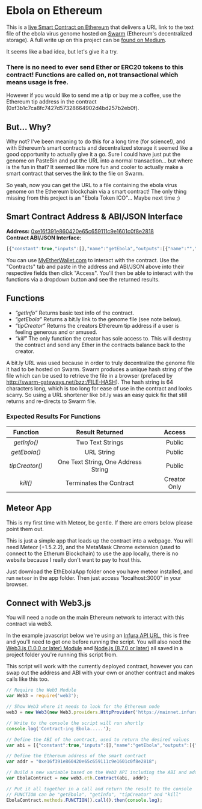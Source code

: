 # Ebola on Ethereum
This is a [live Smart Contract on Ethereum](https://etherscan.io/address/0xe16f391e860420e65c659111c9e1601c0f8e2818) that delivers a URL link to the text file of the ebola virus genome hosted on [Swarm](http://swarm-gateways.net/bzz:/theswarm.eth/) (Ethereum's decentralized storage). A full write up on this project can be [found on Medium]().

It seems like a bad idea, but let's give it a try.

### There is no need to ever send Ether or ERC20 tokens to this contract! Functions are called on, not transactional which means usage is free.

However if you would like to send me a tip or buy me a coffee, use the Ethereum tip address in the contract (0xf3b1c7ca8fc7427d57328664902d4bd257b2eb0f).

## But... Why?
Why not? I've been meaning to do this for a long time (for science!), and with Ethereum’s smart contracts and decentralized storage it seemed like a good opportunity to actually give it a go. Sure I could have just put the genome on PasteBin and put the URL into a normal transaction... but where is the fun in that? It seemed like more fun and cooler to actually make a smart contract that serves the link to the file on Swarm.

So yeah, now you can get the URL to a file containing the ebola virus genome on the Ethereum blockchain via a smart contract! The only thing missing from this project is an "Ebola Token ICO"... Maybe next time ;)

## Smart Contract Address & ABI/JSON Interface
**Address:** [0xe16f391e860420e65c659111c9e1601c0f8e2818](https://etherscan.io/address/0xe16f391e860420e65c659111c9e1601c0f8e2818)  
**Contract ABI/JSON Interface:**  
``` javascript
[{"constant":true,"inputs":[],"name":"getEbola","outputs":[{"name":"","type":"string"}],"payable":false,"stateMutability":"view","type":"function"},{"constant":false,"inputs":[],"name":"kill","outputs":[{"name":"","type":"string"}],"payable":false,"stateMutability":"nonpayable","type":"function"},{"constant":true,"inputs":[],"name":"getInfo","outputs":[{"name":"","type":"string"},{"name":"","type":"string"}],"payable":false,"stateMutability":"view","type":"function"},{"constant":true,"inputs":[],"name":"tipCreator","outputs":[{"name":"","type":"string"},{"name":"","type":"address"}],"payable":false,"stateMutability":"view","type":"function"}]
```

You can use [MyEtherWallet.com](https://www.myetherwallet.com/#contracts) to interact with the contract. Use the "Contracts" tab and paste in the address and ABI/JSON above into their respective fields then click "Access". You'll then be able to interact with the functions via a dropdown button and see the returned results.

## Functions
- *“getInfo”* Returns basic text info of the contract.
- *“getEbola”* Returns a bit.ly link to the genome file (see note below).
- *“tipCreator”* Returns the creators Ethereum tip address if a user is feeling generous and or amused.
- *“kill”* The only function the creator has sole access to. This will destroy the contract and send any Ether in the contracts balance back to the creator.

A bit.ly URL was used because in order to truly decentralize the genome file it had to be hosted on Swarm. Swarm produces a unique hash string of the file which can be used to retrieve the file in a browser (prefaced by http://swarm-gateways.net/bzz:/FILE-HASH). The hash string is 64 characters long, which is too long for ease of use in the contract and looks scarry. So using a URL shortener like bit.ly was an easy quick fix that still returns and re-directs to Swarm file.

### Expected Results For Functions
| Function      | Result Returned | Access        |
|:-------------:|:---------------:|:-------------:|
| *getInfo()*   | Two Text Strings | Public     |
| *getEbola()*  | URL String       | Public     |
| *tipCreator()* | One Text String, One Address String   | Public     |
| *kill()*      | Terminates the Contract | Creator Only |

## Meteor App
This is my first time with Meteor, be gentle. If there are errors below please point them out.

This is just a simple app that loads up the contract into a webpage. You will need Meteor (+1.5.2.2), and the MetaMask Chrome extension (used to connect to the Etherum Blockchain) to use the app locally, there is no website because I really don't want to pay to host this.

Just download the EthEbolaApp folder once you have meteor installed, and run ```meteor``` in the app folder. Then just access "localhost:3000" in your browser.

## Connect with Web3.js
You will need a node on the main Ethereum network to interact with this contract via web3.

In the example javascript below we're using an [Infura API URL](https://infura.io/), this is free and you'll need to get one before running the script. You will also need the [Web3.js (1.0.0 or later) Module](https://github.com/ethereum/web3.js/) and [Node.js (8.7.0 or later)](https://nodejs.org/en/) all saved in a project folder you're running this script from.

This script will work with the currently deployed contract, however you can swap out the address and ABI with your own or another contract and makes calls like this too.

``` javascript
// Require the Web3 Module
var Web3 = require('web3');

// Show Web3 where it needs to look for the Ethereum node
web3 = new Web3(new Web3.providers.HttpProvider('https://mainnet.infura.io/YOUR-API-TOKEN-HERE'));

// Write to the console the script will run shortly
console.log('Contract-ing Ebola.....');

// Define the ABI of the contract, used to return the desired values
var abi = [{"constant":true,"inputs":[],"name":"getEbola","outputs":[{"name":"","type":"string"}],"payable":false,"stateMutability":"view","type":"function"},{"constant":false,"inputs":[],"name":"kill","outputs":[{"name":"","type":"string"}],"payable":false,"stateMutability":"nonpayable","type":"function"},{"constant":true,"inputs":[],"name":"getInfo","outputs":[{"name":"","type":"string"},{"name":"","type":"string"}],"payable":false,"stateMutability":"view","type":"function"},{"constant":true,"inputs":[],"name":"tipCreator","outputs":[{"name":"","type":"string"},{"name":"","type":"address"}],"payable":false,"stateMutability":"view","type":"function"}];

// Define the Ethereum address of the smart contract
var addr = "0xe16f391e860420e65c659111c9e1601c0f8e2818";

// Build a new variable based on the Web3 API including the ABI and address of the contract
var EbolaContract = new web3.eth.Contract(abi, addr);

// Put it all together in a call and return the result to the console
// FUNCTION can be "getEbola", "getInfo", "tipCreator" and "kill"
EbolaContract.methods.FUNCTION().call().then(console.log);
```
